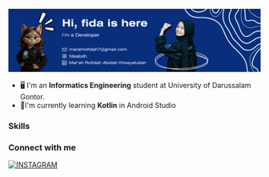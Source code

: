 
![marahrofidah](img/bg.png)

- 🖥️  I'm an **Informatics Engineering** student at University of Darussalam Gontor.
- 📔I'm currently learning **Kotlin** in Android Studio

### Skills




### Connect with me
[![INSTAGRAM](https://img.shields.io/badge/Instagram-E4405F?style=for-the-badge&logo=instagram&logoColor=white)](https://www.instagram.com/fdaabdh/)